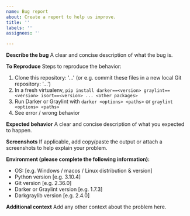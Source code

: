 ```yaml
---
name: Bug report
about: Create a report to help us improve.
title: ''
labels: ''
assignees: ''

---
```


<!--

    NOTE:

    To ask for help using Darkgraylib, Darker or Graylint, please use Discussions (see
    the top of the respective repositories).
    This form is only for reporting bugs to Darkgraylib.

-->

**Describe the bug**
A clear and concise description of what the bug is.

**To Reproduce**
Steps to reproduce the behavior:
1. Clone this repository: '...' (or e.g. commit these files in a new local Git repository: '...')
2. In a fresh virtualenv,
   `pip install darker==<version> graylint==<version> isort==<version> ... <other packages>`
3. Run Darker or Graylint with `darker <options> <paths>` or `graylint <options> <paths>`
4. See error / wrong behavior

**Expected behavior**
A clear and concise description of what you expected to happen.

**Screenshots**
If applicable, add copy/paste the output or attach a screenshots to help explain your problem.

**Environment (please complete the following information):**
 - OS: [e.g. Windows / macos / Linux distribution & version]
 - Python version [e.g. 3.10.4]
 - Git version [e.g. 2.36.0]
 - Darker or Graylint version [e.g. 1.7.3]
 - Darkgraylib version [e.g. 2.4.0]

**Additional context**
Add any other context about the problem here.
